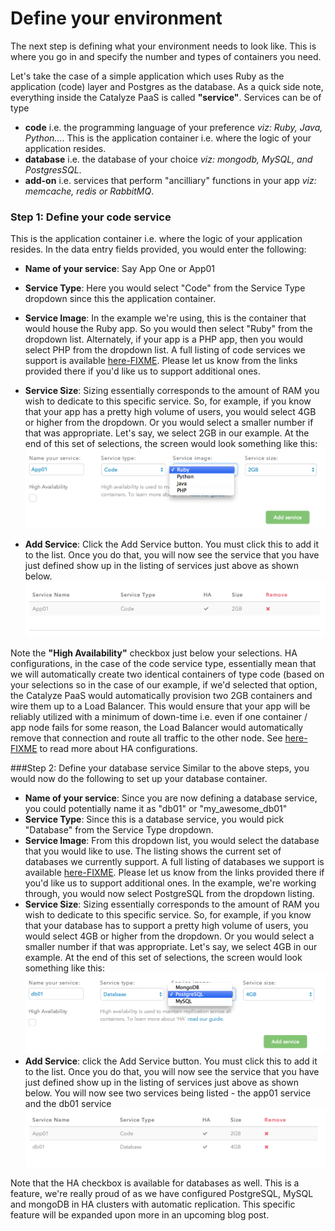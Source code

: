 # Define your environment

The next step is defining what your environment needs to look like. This is where you go in and specify the number and types of containers you need.

Let's take the case of a simple application which uses Ruby as the application (code) layer and Postgres as the database. As a quick side note, everything inside the Catalyze PaaS is called **"service"**.
Services can be of type
- **code** i.e. the programming language of your preference *viz: Ruby, Java, Python...*. This is the application container i.e. where the logic of your application resides.
- **database** i.e. the database of your choice *viz: mongodb, MySQL, and PostgresSQL*.
- **add-on** i.e. services that perform "ancilliary" functions in your app *viz: memcache, redis or RabbitMQ*.

### Step 1: Define your code service
This is the application container i.e. where the logic of your application resides. In the data entry fields provided, you would enter the following:
- **Name of your service**: Say App One or App01
- **Service Type**: Here you would select "Code" from the Service Type dropdown since this the application container.
- **Service Image**: In the example we're using, this is the container that would house the Ruby app. So you would then select "Ruby" from the dropdown list. Alternately, if your app is a PHP app, then you would select PHP from the dropdown list. A full listing of code services we support is available [here-FIXME](FIXME). Please let us know from the links provided there if you'd like us to support additional ones.
- **Service Size**: Sizing essentially corresponds to the amount of RAM you wish to dedicate to this specific service. So, for example, if you know that your app has a pretty high volume of users, you would select 4GB or higher from the dropdown. Or you would select a smaller number if that was appropriate. Let's say, we select 2GB in our example.
At the end of this set of selections, the screen would look something like this:
![Code Selections](../pics/code.selections.png)

- **Add Service**: Click the Add Service button. You must click this to add it to the list. Once you do that, you will now see the service that you have just defined show up in the listing of services just above as shown below.
![Service Listing One](../pics/service.listing.1.png)



Note the **"High Availability"** checkbox just below your selections. HA configurations, in the case of the code service type, essentially mean that we will automatically create two identical containers of type code (based on your selections so in the case of our example, if we'd selected that option, the Catalyze PaaS would automatically provision two 2GB containers and wire them up to a Load Balancer. This would ensure that your app will be reliably utilized with a minimum of down-time i.e. even if one container / app node fails for some reason, the Load Balancer would automatically remove that connection and route all traffic to the other node. See [here-FIXME](FIXME) to read more about HA configurations.


###Step 2: Define your database service
Similar to the above steps, you would now do the following to set up your database container.
- **Name of your service**: Since you are now defining a database service, you could potentially name it as "db01" or "my_awesome_db01"
- **Service Type**: Since this is a database service, you would pick "Database" from the Service Type dropdown.
- **Service Image**: From this dropdown list, you would select the database that you would like to use. The listing shows the current set of databases we currently support. A full listing of databases we support is available [here-FIXME](FIXME). Please let us know from the links provided there if you'd like us to support additional ones. In the example, we're working through, you would now select PostgreSQL from the dropdown listing.
- **Service Size**: Sizing essentially corresponds to the amount of RAM you wish to dedicate to this specific service. So, for example, if you know that your database has to support a pretty high volume of users, you would select 4GB or higher from the dropdown. Or you would select a smaller number if that was appropriate. Let's say, we select 4GB in our example.
At the end of this set of selections, the screen would look something like this:
![Database selections](../pics/db.selections.png)
- **Add Service**: click the Add Service button. You must click this to add it to the list. Once you do that, you will now see the service that you have just defined show up in the listing of services just above as shown below. You will now see two services being listed - the app01 service and the db01 service
![Service Listing Two](../pics/service.listing.2.png)

Note that the HA checkbox is available for databases as well. This is a feature, we're really proud of as we have configured PostgreSQL, MySQL and mongoDB in HA clusters with automatic replication. This specific feature will be expanded upon more in an upcoming blog post.

